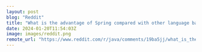 ```yaml
---
layout: post
blog: "Reddit"
title: "What is the advantage of Spring compared with other language based frameworks?"
date: 2024-01-20T11:54:03Z
image: images/reddit.png
remote_url: "https://www.reddit.com/r/java/comments/19ba5jj/what_is_the_advantage_of_spring_compared_with/"
---
```

